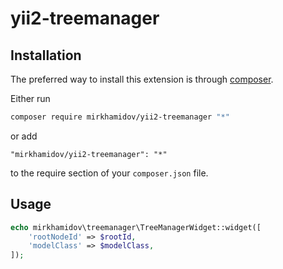 yii2-treemanager
=

Installation
------------

The preferred way to install this extension is through [composer](http://getcomposer.org/download/).

Either run

```bash
composer require mirkhamidov/yii2-treemanager "*"
```

or add

```
"mirkhamidov/yii2-treemanager": "*"
```

to the require section of your `composer.json` file.


Usage
-----

```php
echo mirkhamidov\treemanager\TreeManagerWidget::widget([
    'rootNodeId' => $rootId,
    'modelClass' => $modelClass,
]);
```